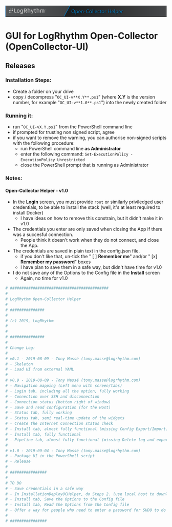 ![GUI for LogRhythm Open-Collector](../Images/Banner.png "GUI for LogRhythm Open-Collector")
# GUI for LogRhythm Open-Collector (OpenCollector-UI)

## Releases

### Installation Steps:
- Create a folder on your drive
- copy / decompress "```OC_UI-v**X.Y**.ps1```" (where **X.Y** is the version number, for example "```OC_UI-v**1.0**.ps1```") into the newly created folder

### Running it:
- run "```OC_UI-vX.Y.ps1```" from the PowerShell command line
- if prompted for trusting non signed script, agree
- if you want to remove the warning, you can authorise non-signed scripts with the following procedure:
  - run PowerShell command line **as Administrator**
  - enter the following command:
````Set-ExecutionPolicy -ExecutionPolicy Unrestricted````
  - close the PowerShell prompt that is running as Administrator

### Notes:
#### Open-Collector Helper - v1.0
- In the **Login** screen, you must provide ```root``` or similarly priviledged user credentials, to be able to install the stack (well, it's at least required to install Docker)
  - I have ideas on how to remove this constrain, but it didn't make it in v1.0
- The credentials you enter are only saved when closing the App if there was a succesful connection.
  - People think it doesn't work when they do not connect, and close the App.
- The credentials are saved in plain text in the config.json file.
  - if you don't like that, un-tick the " [ ] **Remember me**" and/or " [x] **Remember my password**" boxes
  - I have plan to save them in a safe way, but didn't have time for v1.0
- I do not save any of the Options to the Config file in the **Install** screen
  - Again, no time for v1.0

```powershell
# ###########################################
#
# LogRhythm Open-Collector Helper
#
# ###############
#
# (c) 2019, LogRhythm
#
#
# ###############
#
# Change Log:
#
# v0.1 - 2019-08-09 - Tony Massé (tony.masse@logrhythm.com)
# - Skeleton
# - Load UI from external YAML
#
# v0.9 - 2019-08-09 - Tony Massé (tony.masse@logrhythm.com)
# - Navigation mapping (Left menu with screen/tabs)
# - Login tab, including all the option, fully working
# - Connection over SSH and disconnection
# - Connection status (bottom right of window)
# - Save and read configuration (for the Host)
# - Status tab, fully working
# - Status tab, semi real-time update of the widgets
# - Create the Internet Connection status check
# - Install tab, almost fully functional (missing Config Export/Import)
# - Install tab, fully functional
# - Pipeline tab, almost fully functional (missing Delete log and export results)
#
# v1.0 - 2019-09-04 - Tony Massé (tony.masse@logrhythm.com)
# - Package UI in the PowerShell script
# - Release
#
# ################
#
# TO DO
# - Save credentials in a safe way
# - In InstallationDeployOCHelper, do Steps 2. (use local host to download OCHelper) and 3. (use local cached copy of OCHelper)
# - Install tab, Save the Options to the Config file
# - Install tab, Read the Options from the Config file
# - Offer a way for people who need to enter a password for SUDO to do so (via parameters)
#
# ################
```

